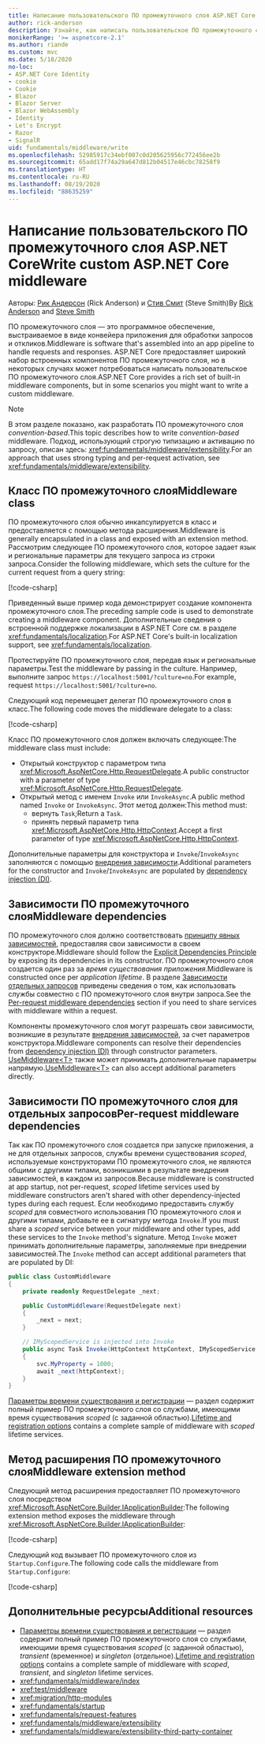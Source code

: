 ```yaml
---
title: Написание пользовательского ПО промежуточного слоя ASP.NET Core
author: rick-anderson
description: Узнайте, как написать пользовательское ПО промежуточного слоя ASP.NET Core.
monikerRange: '>= aspnetcore-2.1'
ms.author: riande
ms.custom: mvc
ms.date: 5/18/2020
no-loc:
- ASP.NET Core Identity
- cookie
- Cookie
- Blazor
- Blazor Server
- Blazor WebAssembly
- Identity
- Let's Encrypt
- Razor
- SignalR
uid: fundamentals/middleware/write
ms.openlocfilehash: 52985917c34ebf007c0d205625956c772456ee2b
ms.sourcegitcommit: 65add17f74a29a647d812b04517e46cbc78258f9
ms.translationtype: HT
ms.contentlocale: ru-RU
ms.lasthandoff: 08/19/2020
ms.locfileid: "88635259"
---
```

# <a name="write-custom-aspnet-core-middleware"></a><span data-ttu-id="f9256-103">Написание пользовательского ПО промежуточного слоя ASP.NET Core</span><span class="sxs-lookup"><span data-stu-id="f9256-103">Write custom ASP.NET Core middleware</span></span>

<span data-ttu-id="f9256-104">Авторы: [Рик Андерсон](https://twitter.com/RickAndMSFT) (Rick Anderson) и [Стив Смит](https://ardalis.com/) (Steve Smith)</span><span class="sxs-lookup"><span data-stu-id="f9256-104">By [Rick Anderson](https://twitter.com/RickAndMSFT) and [Steve Smith](https://ardalis.com/)</span></span>

<span data-ttu-id="f9256-105">ПО промежуточного слоя — это программное обеспечение, выстраиваемое в виде конвейера приложения для обработки запросов и откликов.</span><span class="sxs-lookup"><span data-stu-id="f9256-105">Middleware is software that's assembled into an app pipeline to handle requests and responses.</span></span> <span data-ttu-id="f9256-106">ASP.NET Core предоставляет широкий набор встроенных компонентов ПО промежуточного слоя, но в некоторых случаях может потребоваться написать пользовательское ПО промежуточного слоя.</span><span class="sxs-lookup"><span data-stu-id="f9256-106">ASP.NET Core provides a rich set of built-in middleware components, but in some scenarios you might want to write a custom middleware.</span></span>

> [!NOTE]
> <span data-ttu-id="f9256-107">В этом разделе показано, как разработать ПО промежуточного слоя *convention-based*.</span><span class="sxs-lookup"><span data-stu-id="f9256-107">This topic describes how to write *convention-based* middleware.</span></span> <span data-ttu-id="f9256-108">Подход, использующий строгую типизацию и активацию по запросу, описан здесь: <xref:fundamentals/middleware/extensibility>.</span><span class="sxs-lookup"><span data-stu-id="f9256-108">For an approach that uses strong typing and per-request activation, see <xref:fundamentals/middleware/extensibility>.</span></span>

## <a name="middleware-class"></a><span data-ttu-id="f9256-109">Класс ПО промежуточного слоя</span><span class="sxs-lookup"><span data-stu-id="f9256-109">Middleware class</span></span>

<span data-ttu-id="f9256-110">ПО промежуточного слоя обычно инкапсулируется в класс и предоставляется с помощью метода расширения.</span><span class="sxs-lookup"><span data-stu-id="f9256-110">Middleware is generally encapsulated in a class and exposed with an extension method.</span></span> <span data-ttu-id="f9256-111">Рассмотрим следующее ПО промежуточного слоя, которое задает язык и региональные параметры для текущего запроса из строки запроса.</span><span class="sxs-lookup"><span data-stu-id="f9256-111">Consider the following middleware, which sets the culture for the current request from a query string:</span></span>

[!code-csharp[](write/snapshot/StartupCulture.cs)]

<span data-ttu-id="f9256-112">Приведенный выше пример кода демонстрирует создание компонента промежуточного слоя.</span><span class="sxs-lookup"><span data-stu-id="f9256-112">The preceding sample code is used to demonstrate creating a middleware component.</span></span> <span data-ttu-id="f9256-113">Дополнительные сведения о встроенной поддержке локализации в ASP.NET Core см. в разделе <xref:fundamentals/localization>.</span><span class="sxs-lookup"><span data-stu-id="f9256-113">For ASP.NET Core's built-in localization support, see <xref:fundamentals/localization>.</span></span>

<span data-ttu-id="f9256-114">Протестируйте ПО промежуточного слоя, передав язык и региональные параметры.</span><span class="sxs-lookup"><span data-stu-id="f9256-114">Test the middleware by passing in the culture.</span></span> <span data-ttu-id="f9256-115">Например, выполните запрос `https://localhost:5001/?culture=no`.</span><span class="sxs-lookup"><span data-stu-id="f9256-115">For example, request `https://localhost:5001/?culture=no`.</span></span>

<span data-ttu-id="f9256-116">Следующий код перемещает делегат ПО промежуточного слоя в класс.</span><span class="sxs-lookup"><span data-stu-id="f9256-116">The following code moves the middleware delegate to a class:</span></span>

[!code-csharp[](write/snapshot/RequestCultureMiddleware.cs)]

<span data-ttu-id="f9256-117">Класс ПО промежуточного слоя должен включать следующее:</span><span class="sxs-lookup"><span data-stu-id="f9256-117">The middleware class must include:</span></span>

* <span data-ttu-id="f9256-118">Открытый конструктор с параметром типа <xref:Microsoft.AspNetCore.Http.RequestDelegate>.</span><span class="sxs-lookup"><span data-stu-id="f9256-118">A public constructor with a parameter of type <xref:Microsoft.AspNetCore.Http.RequestDelegate>.</span></span>
* <span data-ttu-id="f9256-119">Открытый метод с именем `Invoke` или `InvokeAsync`.</span><span class="sxs-lookup"><span data-stu-id="f9256-119">A public method named `Invoke` or `InvokeAsync`.</span></span> <span data-ttu-id="f9256-120">Этот метод должен:</span><span class="sxs-lookup"><span data-stu-id="f9256-120">This method must:</span></span>
  * <span data-ttu-id="f9256-121">вернуть `Task`;</span><span class="sxs-lookup"><span data-stu-id="f9256-121">Return a `Task`.</span></span>
  * <span data-ttu-id="f9256-122">принять первый параметр типа <xref:Microsoft.AspNetCore.Http.HttpContext>.</span><span class="sxs-lookup"><span data-stu-id="f9256-122">Accept a first parameter of type <xref:Microsoft.AspNetCore.Http.HttpContext>.</span></span>
  
<span data-ttu-id="f9256-123">Дополнительные параметры для конструктора и `Invoke`/`InvokeAsync` заполняются с помощью [внедрения зависимости](xref:fundamentals/dependency-injection).</span><span class="sxs-lookup"><span data-stu-id="f9256-123">Additional parameters for the constructor and `Invoke`/`InvokeAsync` are populated by [dependency injection (DI)](xref:fundamentals/dependency-injection).</span></span>

## <a name="middleware-dependencies"></a><span data-ttu-id="f9256-124">Зависимости ПО промежуточного слоя</span><span class="sxs-lookup"><span data-stu-id="f9256-124">Middleware dependencies</span></span>

<span data-ttu-id="f9256-125">ПО промежуточного слоя должно соответствовать [принципу явных зависимостей](/dotnet/standard/modern-web-apps-azure-architecture/architectural-principles#explicit-dependencies), предоставляя свои зависимости в своем конструкторе.</span><span class="sxs-lookup"><span data-stu-id="f9256-125">Middleware should follow the [Explicit Dependencies Principle](/dotnet/standard/modern-web-apps-azure-architecture/architectural-principles#explicit-dependencies) by exposing its dependencies in its constructor.</span></span> <span data-ttu-id="f9256-126">ПО промежуточного слоя создается один раз за *время существования приложения*.</span><span class="sxs-lookup"><span data-stu-id="f9256-126">Middleware is constructed once per *application lifetime*.</span></span> <span data-ttu-id="f9256-127">В разделе [Зависимости отдельных запросов](#per-request-middleware-dependencies) приведены сведения о том, как использовать службы совместно с ПО промежуточного слоя внутри запроса.</span><span class="sxs-lookup"><span data-stu-id="f9256-127">See the [Per-request middleware dependencies](#per-request-middleware-dependencies) section if you need to share services with middleware within a request.</span></span>

<span data-ttu-id="f9256-128">Компоненты промежуточного слоя могут разрешать свои зависимости, возникшие в результате [внедрения зависимостей](xref:fundamentals/dependency-injection), за счет параметров конструктора.</span><span class="sxs-lookup"><span data-stu-id="f9256-128">Middleware components can resolve their dependencies from [dependency injection (DI)](xref:fundamentals/dependency-injection) through constructor parameters.</span></span> <span data-ttu-id="f9256-129">[UseMiddleware&lt;T&gt;](/dotnet/api/microsoft.aspnetcore.builder.usemiddlewareextensions.usemiddleware#Microsoft_AspNetCore_Builder_UseMiddlewareExtensions_UseMiddleware_Microsoft_AspNetCore_Builder_IApplicationBuilder_System_Type_System_Object___) также может принимать дополнительные параметры напрямую.</span><span class="sxs-lookup"><span data-stu-id="f9256-129">[UseMiddleware&lt;T&gt;](/dotnet/api/microsoft.aspnetcore.builder.usemiddlewareextensions.usemiddleware#Microsoft_AspNetCore_Builder_UseMiddlewareExtensions_UseMiddleware_Microsoft_AspNetCore_Builder_IApplicationBuilder_System_Type_System_Object___) can also accept additional parameters directly.</span></span>

## <a name="per-request-middleware-dependencies"></a><span data-ttu-id="f9256-130">Зависимости ПО промежуточного слоя для отдельных запросов</span><span class="sxs-lookup"><span data-stu-id="f9256-130">Per-request middleware dependencies</span></span>

<span data-ttu-id="f9256-131">Так как ПО промежуточного слоя создается при запуске приложения, а не для отдельных запросов, службы времени существования *scoped*, используемые конструкторами ПО промежуточного слоя, не являются общими с другими типами, возникшими в результате внедрения зависимостей, в каждом из запросов.</span><span class="sxs-lookup"><span data-stu-id="f9256-131">Because middleware is constructed at app startup, not per-request, *scoped* lifetime services used by middleware constructors aren't shared with other dependency-injected types during each request.</span></span> <span data-ttu-id="f9256-132">Если необходимо предоставить службу *scoped* для совместного использования ПО промежуточного слоя и другими типами, добавьте ее в сигнатуру метода `Invoke`.</span><span class="sxs-lookup"><span data-stu-id="f9256-132">If you must share a *scoped* service between your middleware and other types, add these services to the `Invoke` method's signature.</span></span> <span data-ttu-id="f9256-133">Метод `Invoke` может принимать дополнительные параметры, заполняемые при внедрении зависимостей.</span><span class="sxs-lookup"><span data-stu-id="f9256-133">The `Invoke` method can accept additional parameters that are populated by DI:</span></span>

```csharp
public class CustomMiddleware
{
    private readonly RequestDelegate _next;

    public CustomMiddleware(RequestDelegate next)
    {
        _next = next;
    }

    // IMyScopedService is injected into Invoke
    public async Task Invoke(HttpContext httpContext, IMyScopedService svc)
    {
        svc.MyProperty = 1000;
        await _next(httpContext);
    }
}
```

<span data-ttu-id="f9256-134">[Параметры времени существования и регистрации](xref:fundamentals/dependency-injection#lifetime-and-registration-options) — раздел содержит полный пример ПО промежуточного слоя со службами, имеющими время существования *scoped* (с заданной областью).</span><span class="sxs-lookup"><span data-stu-id="f9256-134">[Lifetime and registration options](xref:fundamentals/dependency-injection#lifetime-and-registration-options) contains a complete sample of middleware with *scoped* lifetime services.</span></span>

## <a name="middleware-extension-method"></a><span data-ttu-id="f9256-135">Метод расширения ПО промежуточного слоя</span><span class="sxs-lookup"><span data-stu-id="f9256-135">Middleware extension method</span></span>

<span data-ttu-id="f9256-136">Следующий метод расширения предоставляет ПО промежуточного слоя посредством <xref:Microsoft.AspNetCore.Builder.IApplicationBuilder>:</span><span class="sxs-lookup"><span data-stu-id="f9256-136">The following extension method exposes the middleware through <xref:Microsoft.AspNetCore.Builder.IApplicationBuilder>:</span></span>

[!code-csharp[](write/snapshot/RequestCultureMiddlewareExtensions.cs)]

<span data-ttu-id="f9256-137">Следующий код вызывает ПО промежуточного слоя из `Startup.Configure`.</span><span class="sxs-lookup"><span data-stu-id="f9256-137">The following code calls the middleware from `Startup.Configure`:</span></span>

[!code-csharp[](write/snapshot/Startup.cs?highlight=5)]

## <a name="additional-resources"></a><span data-ttu-id="f9256-138">Дополнительные ресурсы</span><span class="sxs-lookup"><span data-stu-id="f9256-138">Additional resources</span></span>

* <span data-ttu-id="f9256-139">[Параметры времени существования и регистрации](xref:fundamentals/dependency-injection#lifetime-and-registration-options) — раздел содержит полный пример ПО промежуточного слоя со службами, имеющими время существования *scoped* (с заданной областью), *transient* (временное) и *singleton* (отдельное).</span><span class="sxs-lookup"><span data-stu-id="f9256-139">[Lifetime and registration options](xref:fundamentals/dependency-injection#lifetime-and-registration-options) contains a complete sample of middleware with *scoped*, *transient*, and *singleton* lifetime services.</span></span>
* <xref:fundamentals/middleware/index>
* <xref:test/middleware>
* <xref:migration/http-modules>
* <xref:fundamentals/startup>
* <xref:fundamentals/request-features>
* <xref:fundamentals/middleware/extensibility>
* <xref:fundamentals/middleware/extensibility-third-party-container>
